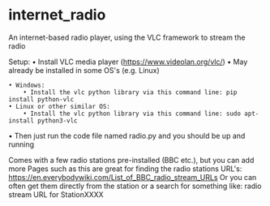 # internet_radio
An internet-based radio player, using the VLC framework to stream the radio

Setup:
    • Install VLC media player (https://www.videolan.org/vlc/)
    • May already be installed in some OS's (e.g. Linux)

    • Windows:
        • Install the vlc python library via this command line: pip install python-vlc
    • Linux or other similar OS:
        • Install the vlc python library via this command line: sudo apt-install python3-vlc

• Then just run the code file named radio.py and you should be up and running
  
  Comes with a few radio stations pre-installed (BBC etc.), but you can add more
  Pages such as this are great for finding the radio stations URL's: https://en.everybodywiki.com/List_of_BBC_radio_stream_URLs
  Or you can often get them directly from the station or a search for something like: radio stream URL for StationXXXX
